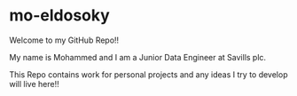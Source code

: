 # mo-eldosoky
Welcome to my GitHub Repo!!

My name is Mohammed and I am a Junior Data Engineer at Savills plc.

This Repo contains work for personal projects and any ideas I try to develop will live here!!


